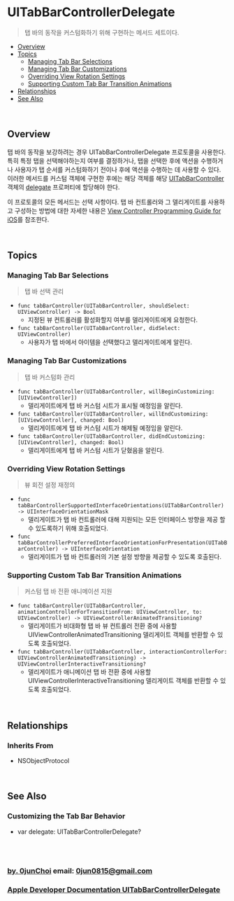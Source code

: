 # UITabBarControllerDelegate
> 탭 바의 동작을 커스텀화하기 위해 구현하는 메서드 세트이다.


* [Overview](#overview)
* [Topics](#topics)
    * [Managing Tab Bar Selections](#managing-tab-bar-selections)
    * [Managing Tab Bar Customizations](#managing-tab-bar-customizations)
    * [Overriding View Rotation Settings](#overriding-view-rotation-settings)
    * [Supporting Custom Tab Bar Transition Animations](#supporting-custom-tab-bar-transition-animations)
* [Relationships](#relationships)
* [See Also](#see-also)


&nbsp;    
## Overview
탭 바의 동작을 보강하려는 경우 UITabBarControllerDelegate 프로토콜을 사용한다. 특히 특정 탭을 선택해야하는지 여부를 결정하거나, 탭을 선택한 후에 액션을 수행하거나 사용자가 탭 순서를 커스텀화하기 전이나 후에 액션을 수행하는 데 사용할 수 있다. 이러한 메서드를 커스텀 객체에 구현한 후에는 해당 객체를 해당 [UITabBarController](https://developer.apple.com/documentation/uikit/uitabbarcontroller) 객체의 [delegate](https://developer.apple.com/documentation/uikit/uitabbarcontroller/1621164-delegate) 프로퍼티에 할당해야 한다.


이 프로토콜의 모든 메서드는 선택 사항이다. 탭 바 컨트롤러와 그 델리게이트를 사용하고 구성하는 방법에 대한 자세한 내용은 [View Controller Programming Guide for iOS](https://developer.apple.com/library/archive/featuredarticles/ViewControllerPGforiPhoneOS/index.html#//apple_ref/doc/uid/TP40007457)를 참조한다.


&nbsp;      
## Topics
### Managing Tab Bar Selections
> 탭 바 선택 관리

* `func tabBarController(UITabBarController, shouldSelect: UIViewController) -> Bool`
    * 지정된 뷰 컨트롤러를 활성화할지 여부를 델리게이트에게 요청한다.
* `func tabBarController(UITabBarController, didSelect: UIViewController)`
    * 사용자가 탭 바에서 아이템을 선택했다고 델리게이트에게 알린다.


### Managing Tab Bar Customizations
> 탭 바 커스텀화 관리

* `func tabBarController(UITabBarController, willBeginCustomizing: [UIViewController])`
    * 델리게이트에게 탭 바 커스텀 시트가 표시될 예정임을 알린다.
* `func tabBarController(UITabBarController, willEndCustomizing: [UIViewController], changed: Bool)`
    * 델리게이트에게 탭 바 커스텀 시트가 해제될 예정임을 알린다.
* `func tabBarController(UITabBarController, didEndCustomizing: [UIViewController], changed: Bool)`
    * 델리게이트에게 탭 바 커스텀 시트가 닫혔음을 알린다.


### Overriding View Rotation Settings
> 뷰 회전 설정 재정의

* `func tabBarControllerSupportedInterfaceOrientations(UITabBarController) -> UIInterfaceOrientationMask`
    * 델리게이트가 탭 바 컨트롤러에 대해 지원되는 모든 인터페이스 방향을 제공 할 수 있도록하기 위해 호출되었다.
* `func tabBarControllerPreferredInterfaceOrientationForPresentation(UITabBarController) -> UIInterfaceOrientation`
    * 델리게이트가 탭 바 컨트롤러의 기본 설정 방향을 제공할 수 있도록 호출된다.


### Supporting Custom Tab Bar Transition Animations
> 커스텀 탭 바 전환 애니메이션 지원

* `func tabBarController(UITabBarController, animationControllerForTransitionFrom: UIViewController, to: UIViewController) -> UIViewControllerAnimatedTransitioning?`
    * 델리게이트가 비대화형 탭 바 뷰 컨트롤러 전환 중에 사용할 UIViewControllerAnimatedTransitioning 델리게이트 객체를 반환할 수 있도록 호출되었다.
* `func tabBarController(UITabBarController, interactionControllerFor: UIViewControllerAnimatedTransitioning) -> UIViewControllerInteractiveTransitioning?`
    * 델리게이트가 애니메이션 탭 바 전환 중에 사용할 UIViewControllerInteractiveTransitioning 델리게이트 객체를 반환할 수 있도록 호출되었다.


&nbsp;
## Relationships
### Inherits From
* NSObjectProtocol


&nbsp;
## See Also
### Customizing the Tab Bar Behavior
* var delegate: UITabBarControllerDelegate?


&nbsp;      
&nbsp;      
### [by. 0junChoi](https://github.com/0jun0815) email: <0jun0815@gmail.com>
### [Apple Developer Documentation UITabBarControllerDelegate](https://developer.apple.com/documentation/uikit/uitabbarcontrollerdelegate)
